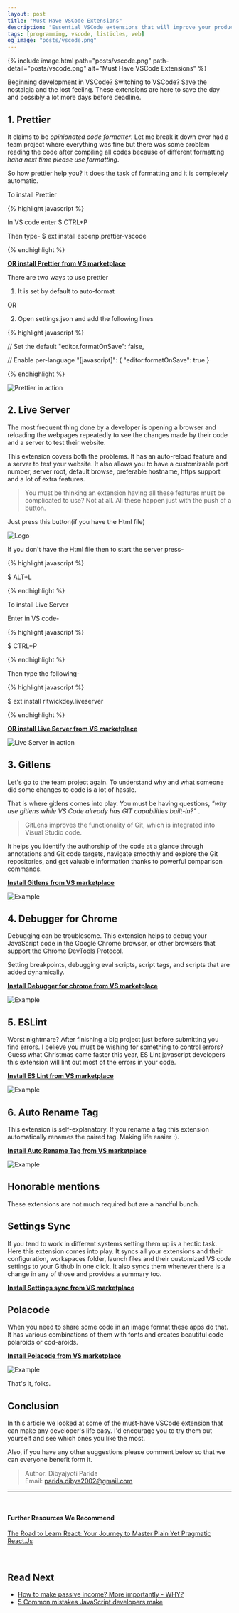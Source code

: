 ```yaml
---
layout: post
title: "Must Have VSCode Extensions"
description: "Essential VSCode extensions that will improve your productivity as Web Developers. This article contains a list of VSCode plugins that will make every JavaScript developer's life easy."
tags: [programming, vscode, listicles, web]
og_image: "posts/vscode.png"
---
```


{% include image.html path="posts/vscode.png" path-detail="posts/vscode.png" alt="Must Have VSCode Extensions" %}

Beginning development in VSCode? Switching to VSCode? Save the nostalgia and the lost feeling. These extensions are here to save the day and possibly a lot more days before deadline.

## 1. Prettier

It claims to be *opinionated code formatter*. Let me break it down ever had a team project where everything was fine but there was some problem reading the code after compiling all codes because of different formatting *haha next time please use formatting*. 

So how prettier help you? It does the task of formatting and it is completely automatic.

To install Prettier


{% highlight javascript %}

In VS code enter
$ CTRL+P

Then type-
$ ext install esbenp.prettier-vscode

{% endhighlight %}

[**OR install Prettier from VS marketplace**](https://marketplace.visualstudio.com/items?itemName=esbenp.prettier-vscode)

There are two ways to use prettier

1. It is set by default to auto-format

OR

2. Open settings.json and add the following lines

{% highlight javascript %}

// Set the default
"editor.formatOnSave": false,

// Enable per-language
"[javascript]": {
    "editor.formatOnSave": true
}

{% endhighlight %}

![Prettier in action](https://thumbs.gfycat.com/OblongIlliterateFattaileddunnart-size_restricted.gif)

## 2. Live Server

The most frequent thing done by a developer is opening a browser and reloading the webpages repeatedly to see the changes made by their code and a server to test their website. 

This extension covers both the problems. It has an auto-reload feature and a server to test your website. It also allows you to have a customizable port number, server root, default browse, preferable hostname, https support and a lot of extra features. 

> You must be thinking an extension having all these features must be complicated to use? Not at all. All these happen just with the push of a button.

Just press this button(if you have the Html file)

![Logo](https://github.com/ritwickdey/VSCode-live-server/raw/master/images/Screenshot/vscode-live-server-statusbar-3.jpg)



If you don't have the Html file then to start the server press-

{% highlight javascript %}

$ ALT+L

{% endhighlight %}

To install Live Server

Enter in VS code-

{% highlight javascript %}

$ CTRL+P

{% endhighlight %}

Then type the following-

{% highlight javascript %}

$ ext install ritwickdey.liveserver

{% endhighlight %}


[**OR install Live Server from VS marketplace**](https://marketplace.visualstudio.com/items?itemName=ritwickdey.LiveServer)

![Live Server in action](https://raw.githubusercontent.com/ritwickdey/live-server-web-extension/master/img/screenshots/live-server-web-extension.gif)

## 3. Gitlens

Let's go to the team project again. To understand why and what someone did some changes to code is a lot of hassle. 

That is where gitlens comes into play. You must be having questions, *"why use gitlens while VS Code already has GIT capabilities built-in?"* . 

> GitLens improves the functionality of Git, which is integrated into Visual Studio code. 

It helps you identify the authorship of the code at a glance through annotations and Git code targets, navigate smoothly and explore the Git repositories, and get valuable information thanks to powerful comparison commands.

[**Install Gitlens from VS marketplace**](https://marketplace.visualstudio.com/items?itemName=eamodio.gitlens)

![Example](https://raw.githubusercontent.com/eamodio/VSCode-gitlens/master/images/docs/gitlens-preview.gif)

## 4. Debugger for Chrome

Debugging can be troublesome. This extension helps to debug your JavaScript code in the Google Chrome browser, or other browsers that support the Chrome DevTools Protocol. 

Setting breakpoints, debugging eval scripts, script tags, and scripts that are added dynamically.

[**Install Debugger for chrome from VS marketplace**](https://marketplace.visualstudio.com/items?itemName=msjsdiag.debugger-for-chrome)

![Example](https://code.visualstudio.com/assets/blogs/2017/12/20/sync_stepping.gif)

## 5. ESLint

Worst nightmare? After finishing a big project just before submitting you find errors. I believe you must be wishing for something to control errors? Guess what Christmas came faster this year, ES Lint javascript developers this extension will lint out most of the errors in your code.

[**Install ES Lint from VS marketplace**](https://marketplace.visualstudio.com/items?itemName=dbaeumer.VSCode-eslint)

![Example](https://i.github-camo.com/f01f35e97c771ac7bb2e3067cb99fb63c8038a37/68747470733a2f2f662e636c6f75642e6769746875622e636f6d2f6173736574732f3133353937372f323335313230362f38306536366364322d613537392d313165332d396338302d6538336565646637356164632e676966)

## 6. Auto Rename Tag

This extension is self-explanatory. If you rename a tag this extension automatically renames the paired tag. Making life easier :).

[**Install Auto Rename Tag from VS marketplace**](https://marketplace.visualstudio.com/items?itemName=formulahendry.auto-rename-tag)

![Example](https://github.com/formulahendry/VSCode-auto-rename-tag/raw/master/images/usage.gif)

## Honorable mentions

These extensions are not much required but are a handful bunch.

## Settings Sync

If you tend to work in different systems setting them up is a hectic task. Here this extension comes into play. It syncs all your extensions and their configuration, workspaces folder, launch files and their customized VS code settings to your Github in one click. It also syncs them whenever there is a change in any of those and provides a summary too.

[**Install Settings sync from VS marketplace**](https://marketplace.visualstudio.com/items?itemName=Shan.code-settings-sync)

## Polacode

When you need to share some code in an image format these apps do that. It has various combinations of them with fonts and creates beautiful code polaroids or cod-aroids.

[**Install Polacode from VS marketplace**](https://marketplace.visualstudio.com/items?itemName=pnp.polacode)

![Example](https://github.com/octref/polacode/raw/master/demo/usage.gif)

That's it, folks.

## Conclusion

In this article we looked at some of the must-have VSCode extension that can make any developer's life easy. I'd encourage you to try them out yourself and see which ones you like the most.

Also, if you have any other suggestions please comment below so that we can everyone benefit form it.


> Author: Dibyajyoti Parida <br>
> Email: parida.dibya2002@gmail.com <br>

---

<br>

#### Further Resources We Recommend

[The Road to Learn React: Your Journey to Master Plain Yet Pragmatic React.Js](https://amzn.to/2PElkvt)

<br>

## Read Next

- [How to make passive income? More importantly - WHY?](http://ngninja.com/posts/how-to-make-passive-income)
- [5 Common mistakes JavaScript developers make](/posts/steps-after-you-type-url-in-browser)
